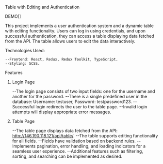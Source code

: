 Table with Editing and Authentication

DEMO[]

This project implements a user authentication system and a dynamic table with editing functionality. Users can log in using credentials, and upon successful authentication, they can access a table displaying data fetched from the API. The table allows users to edit the data interactively.

Technologies Used:

    --Frontend: React, Redux, Redux Toolkit, TypeScript.
    --Styling: SCSS.

Features

1. Login Page

    --The login page consists of two input fields: one for the username and another for the password.
    --There is a single predefined user in the database: Username: testuser, Password: testpassword123.
    --Successful login redirects the user to the table page.
    --Invalid login attempts will display appropriate error messages.

2. Table Page

    --The table page displays data fetched from the API: http://146.190.118.121/api/table/.
    --The table supports editing functionality for all fields.
    --Fields have validation based on backend rules.
    --Implements pagination, error handling, and loading indicators for a seamless user experience.
    --Additional features such as filtering, sorting, and searching can be implemented as desired.
